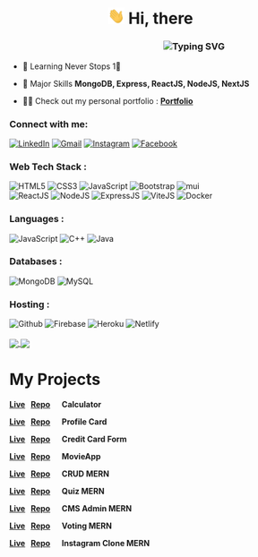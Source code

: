 <h1 align="center"><img src="https://raw.githubusercontent.com/ABSphreak/ABSphreak/master/gifs/Hi.gif" width="30px"> Hi, there</h1>
<h3 align="center">&emsp;&emsp;&emsp;&emsp;&emsp;&emsp;&emsp;&emsp;&emsp;&ensp;<img src="https://readme-typing-svg.demolab.com?font=Architects+Daughter&size=30&duration=3000&pause=1000&color=0357F7&vCenter=true&width=435&lines=Hey!+Its+Amit+Sharma;Full+Stack+Developer" alt="Typing SVG" /> </h3>

- 🌱 Learning Never Stops 1🚀

- 💬 Major Skills **MongoDB, Express, ReactJS, NodeJS, NextJS**

- 👨‍💻 Check out my personal portfolio : **<a href="https://portfolio-amit244245.web.app/" target="_blank">Portfolio</a>**

<h3 align="left">Connect with me:</h3>
<div align="left">
  <a href="https://www.linkedin.com/in/amit244245/"><img alt="LinkedIn" src="https://img.shields.io/badge/linkedin-%230077B5.svg?style=for-the-badge&logo=linkedin&logoColor=white"/></a>
  <a href="mailto:amit244245@gmail.com"><img alt="Gmail" src="https://img.shields.io/badge/Gmail-D14836?style=for-the-badge&logo=gmail&logoColor=white"/></a>
   <a href="https://www.instagram.com/amit244245"><img alt="Instagram" src="https://img.shields.io/badge/Instagram-E4405F?style=for-the-badge&logo=instagram&logoColor=white"/></a>
  <a href="https://www.facebook.com/amit244245"><img alt="Facebook" src="https://img.shields.io/badge/Facebook-2CA5E0?style=for-the-badge&logo=facebook&logoColor=white" /></a>
</div>

<h3 align="left">Web Tech Stack :</h3>
<div align="left">
<img alt="HTML5" src="https://img.shields.io/badge/html5-%23E34F26.svg?style=for-the-badge&logo=html5&logoColor=white"/>
<img alt="CSS3" src="https://img.shields.io/badge/css3-%23039BE5.svg?style=for-the-badge&logo=css3&logoColor=white"/> 
<img alt="JavaScript" src="https://img.shields.io/badge/javascript-%23323330.svg?style=for-the-badge&logo=javascript&logoColor=%23F7DF1E"/> 
<img alt="Bootstrap" src="https://img.shields.io/badge/bootstrap-%23563D7C.svg?style=for-the-badge&logo=bootstrap&logoColor=white"/>
<img alt="mui" src="https://img.shields.io/badge/Material%20UI-%231572B6?style=for-the-badge&logo=mui&logoColor=white"/>
<br>
<img alt="ReactJS" src="https://img.shields.io/badge/React JS-%2320232a.svg?style=for-the-badge&logo=react&logoColor=%2361DAFB"/>
<img alt="NodeJS" src="https://img.shields.io/badge/Node JS-%2343853D?style=for-the-badge&logo=node&logoColor=white"/>
<img alt="ExpressJS" src="https://img.shields.io/badge/Express JS-000000?style=for-the-badge&logo=express&logoColor=white"/>
<img alt="ViteJS" src="https://img.shields.io/badge/Vite JS-%23430098.svg?style=for-the-badge&logo=vite&logoColor=white"/>
<img alt="Docker" src="https://img.shields.io/badge/Docker-007FFF?style=for-the-badge&logo=docker&logoColor=white"/>
</div>

<h3 align="left">Languages :</h3>
<div align="left">
  <img alt="JavaScript" src="https://img.shields.io/badge/javascript-%23323330.svg?style=for-the-badge&logo=javascript&logoColor=%23F7DF1E"/> 
  <img alt="C++" src="https://img.shields.io/badge/C%2B%2B-00599C?style=for-the-badge&logo=c%2B%2B&logoColor=white"/>
  <img alt="Java" src="https://img.shields.io/badge/java-%23ED8B00.svg?style=for-the-badge&logo=java&logoColor=white"/>
</div>

<h3 align="left">Databases :</h3>
<div align="left">
  <img alt="MongoDB" src ="https://img.shields.io/badge/MongoDB-4EA94B?style=for-the-badge&logo=mongodb&logoColor=white"/>
  <img alt="MySQL" src="https://img.shields.io/badge/mysql-42759C.svg?style=for-the-badge&logo=mysql&logoColor=white"/>
</div>


<h3 align="left">Hosting :</h3>
<div align="left">
  <img alt="Github" src="https://img.shields.io/badge/Github-000000?style=for-the-badge&logo=github&logoColor=white"/>
  <img alt="Firebase" src="https://img.shields.io/badge/firebase-FF9900.svg?style=for-the-badge&logo=firebase&logoColor=white"/>
  <img alt="Heroku" src="https://img.shields.io/badge/heroku-%23430098.svg?style=for-the-badge&logo=heroku&logoColor=white"/>
  <img alt="Netlify" src="https://img.shields.io/badge/Netlify-00C7B7?style=for-the-badge&logo=netlify&logoColor=white"/>
</div>  <br/>

<a href="https://github.com/amitdev244245">
  <img align="center" width="400" src="https://github-readme-stats.vercel.app/api/top-langs/?username=amitdev244245&theme=dark&hide_langs_below=1" />
</a>
<a href="https://github.com/amitdev244245">
  <img align="center" width="400" src="https://github-readme-stats.vercel.app/api?username=amitdev244245&show_icons=true&theme=dark" />
</a>

<div>
  <h1>My Projects</h1>
  <p><strong><a href="https://miniprj1.netlify.app" target="_blank">Live</a> &nbsp; <a href="https://github.com/amitdev244245/calculator">Repo</a> &emsp; Calculator</strong></p>
  <p><strong><a href="https://miniprj2.netlify.app" target="_blank">Live</a> &nbsp; <a href="https://github.com/amitdev244245/profile-card">Repo</a> &emsp; Profile Card</strong></p>
  <p><strong><a href="https://miniprj3.netlify.app" target="_blank">Live</a> &nbsp; <a href="https://github.com/amitdev244245/credit-card-form">Repo</a> &emsp; Credit Card Form</strong></p>
  <p><strong><a href="https://amitdev244245.github.io/movie-app" target="_blank">Live</a> &nbsp; <a href="https://github.com/amitdev244245/movie-app">Repo</a> &emsp; MovieApp</strong></p>
  <p><strong><a href="">Live</a> &nbsp; <a href="https://github.com/amitfortec21/crud-mern">Repo</a> &emsp; CRUD MERN</strong></p>
  <p><strong><a href="">Live</a> &nbsp; <a href="https://github.com/amitfortec21/quiz-mern">Repo</a> &emsp; Quiz MERN</strong></p>
  <p><strong><a href="">Live</a> &nbsp; <a href="https://github.com/amitfortec21/cms-admin-mern">Repo</a> &emsp; CMS Admin MERN</strong></p>
  <p><strong><a href="">Live</a> &nbsp; <a href="https://github.com/amitfortec21/voting-mern">Repo</a> &emsp; Voting MERN</strong></p>
  <p><strong><a href="">Live</a> &nbsp; <a href="https://github.com/amitfortec21/instagram-clone-mern">Repo</a> &emsp; Instagram Clone MERN</strong></p>
</div>
